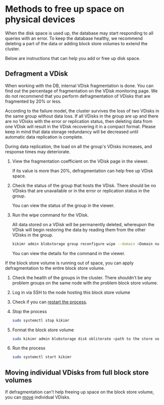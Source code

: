 # Methods to free up space on physical devices

When the disk space is used up, the database may start responding to all queries with an error. To keep the database healthy, we recommend deleting a part of the data or adding block store volumes to extend the cluster.

Below are instructions that can help you add or free up disk space.

## Defragment a VDisk

When working with the DB, internal VDisk fragmentation is done. You can find out the percentage of fragmentation on the VDisk monitoring page. We do not recommend that you perform defragmentation of VDisks that are fragmented by 20% or less.

According to the failure model, the cluster survives the loss of two VDisks in the same group without data loss. If all VDisks in the group are up and there are no VDisks with the error or replication status, then deleting data from one VDisk will result in the VDisk recovering it in a compact format. Please keep in mind that data storage redundancy will be decreased until automatic data replication is complete.

During data replication, the load on all the group's VDisks increases, and response times may deteriorate.

1. View the fragmentation coefficient on the VDisk page in the viewer.

   If its value is more than 20%, defragmentation can help free up VDisk space.

2. Check the status of the group that hosts the VDisk. There should be no VDisks that are unavailable or in the error or replication status in the group.

    You can view the status of the group in the viewer.

3. Run the wipe command for the VDisk.

    All data stored on a VDisk will be permanently deleted, whereupon the VDisk will begin restoring the data by reading them from the other VDisks in the group.

    ```bash
    kikimr admin blobstorage group reconfigure wipe --domain <Domain number> --node <Node ID> --pdisk <pdisk-id> --vslot <Slot number>
    ```

    You can view the details for the command in the viewer.

If the block store volume is running out of space, you can apply defragmentation to the entire block store volume.

1. Check the health of the groups in the cluster. There shouldn't be any problem groups on the same node with the problem block store volume.

2. Log in via SSH to the node hosting this block store volume

3. Check if you can [restart the process](node_restarting.md#restart_process).

4. Stop the process

    ```bash
    sudo systemctl stop kikimr
    ```

5. Format the block store volume

    ```bash
    sudo kikimr admin blobstorage disk obliterate <path to the store volume part label>
    ```

6. Run the process

    ```bash
    sudo systemctl start kikimr
    ```

## Moving individual VDisks from full block store volumes

If defragmentation can't help freeing up space on the block store volume, you can [move](moving_vdisks.md#moving_disk) individual VDisks.

